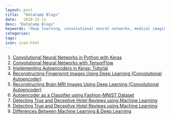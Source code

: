 ```yaml
---
layout: post
title:  "DataCamp Blogs"
date:   2018-15-11
desc: "DataCamp Blogs"
keywords: "deep learning, convolutional neural networks, medical imaging, autoencoders"
categories:
tags: 
icon: icon-html
---
```


<ol>
<li> <a href="https://www.datacamp.com/community/tutorials/convolutional-neural-networks-python" target="_blank">Convolutional Neural Networks in Python with Keras</a> </li>

<li><a href="https://www.datacamp.com/community/tutorials/cnn-tensorflow-python/" target="_blank">Convolutional Neural Networks with TensorFlow</a></li>

<li><a href="https://www.datacamp.com/community/tutorials/autoencoder-keras-tutorial" target="_blank">Implementing Autoencoders in Keras: Tutorial</a></li>


<li><a href="https://www.datacamp.com/community/tutorials/fingerprint-deep-learning" target="_blank">Reconstructing Fingerprint Images Using Deep Learning (Convolutional Autoencoder)</a></li>


<li><a href="https://www.datacamp.com/community/tutorials/reconstructing-brain-images-deep-learning" target="_blank">Reconstructing Brain MRI Images Using Deep Learning (Convolutional Autoencoder)</a></li>


<li><a href="https://www.datacamp.com/community/tutorials/autoencoder-classifier-python" target="_blank">Autoencoder as a Classifier using Fashion-MNIST Dataset</a></li>


<li><a href="https://www.datacamp.com/community/tutorials/machine-learning-hotel-reviews" target="_blank">Detecting True and Deceptive Hotel Reviews using Machine Learning</a></li>


<li><a href="https://www.datacamp.com/community/tutorials/machine-learning-hotel-reviews" target="_blank">Detecting True and Deceptive Hotel Reviews using Machine Learning</a></li>

<li><a href="https://www.datacamp.com/community/tutorials/machine-deep-learning" target="_blank">Differences Between Machine Learning & Deep Learning</a></li>



</ol>
